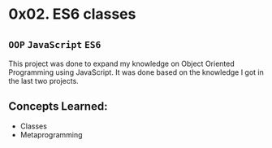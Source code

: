 # 0x02. ES6 classes
**`OOP`**    **`JavaScript`**   **`ES6`**<br>
---
This project was done to expand my knowledge on Object Oriented Programming using JavaScript. It was done based on the knowledge I got in the last two projects.

## Concepts Learned:
- Classes
- Metaprogramming
